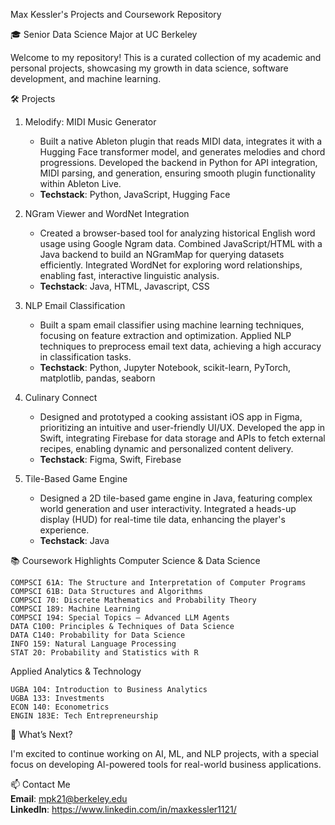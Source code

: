 Max Kessler's Projects and Coursework Repository

🎓 Senior Data Science Major at UC Berkeley

Welcome to my repository! This is a curated collection of my academic and personal projects, showcasing my growth in data science, software development, and machine learning.

🛠️ Projects
1. Melodify: MIDI Music Generator

    - Built a native Ableton plugin that reads MIDI data, integrates it with a Hugging Face transformer model, and generates melodies and chord progressions.
    Developed the backend in Python for API integration, MIDI parsing, and generation, ensuring smooth plugin functionality within Ableton Live.<br />
    - **Techstack**: Python, JavaScript, Hugging Face

3. NGram Viewer and WordNet Integration

    - Created a browser-based tool for analyzing historical English word usage using Google Ngram data.
    Combined JavaScript/HTML with a Java backend to build an NGramMap for querying datasets efficiently.
    Integrated WordNet for exploring word relationships, enabling fast, interactive linguistic analysis.<br />
    - **Techstack**: Java, HTML, Javascript, CSS

5. NLP Email Classification 

    - Built a spam email classifier using machine learning techniques, focusing on feature extraction and optimization.
    Applied NLP techniques to preprocess email text data, achieving a high accuracy in classification tasks.<br />
    - **Techstack**: Python, Jupyter Notebook, scikit-learn, PyTorch, matplotlib, pandas, seaborn

7. Culinary Connect

   -  Designed and prototyped a cooking assistant iOS app in Figma, prioritizing an intuitive and user-friendly UI/UX.
    Developed the app in Swift, integrating Firebase for data storage and APIs to fetch external recipes, enabling dynamic and personalized content delivery.<br />
    - **Techstack**: Figma, Swift, Firebase
   
9. Tile-Based Game Engine

    - Designed a 2D tile-based game engine in Java, featuring complex world generation and user interactivity.
    Integrated a heads-up display (HUD) for real-time tile data, enhancing the player's experience.<br />
    - **Techstack**: Java

📚 Coursework Highlights
Computer Science & Data Science

    COMPSCI 61A: The Structure and Interpretation of Computer Programs
    COMPSCI 61B: Data Structures and Algorithms
    COMPSCI 70: Discrete Mathematics and Probability Theory
    COMPSCI 189: Machine Learning 
    COMPSCI 194: Special Topics – Advanced LLM Agents
    DATA C100: Principles & Techniques of Data Science
    DATA C140: Probability for Data Science
    INFO 159: Natural Language Processing
    STAT 20: Probability and Statistics with R

Applied Analytics & Technology

    UGBA 104: Introduction to Business Analytics
    UGBA 133: Investments
    ECON 140: Econometrics
    ENGIN 183E: Tech Entrepreneurship

📝 What’s Next?

I'm excited to continue working on AI, ML, and NLP projects, with a special focus on developing AI-powered tools for real-world business applications.

📫 Contact Me<br />
 **Email**: mpk21@berkeley.edu<br />
 **LinkedIn**: https://www.linkedin.com/in/maxkessler1121/ 
